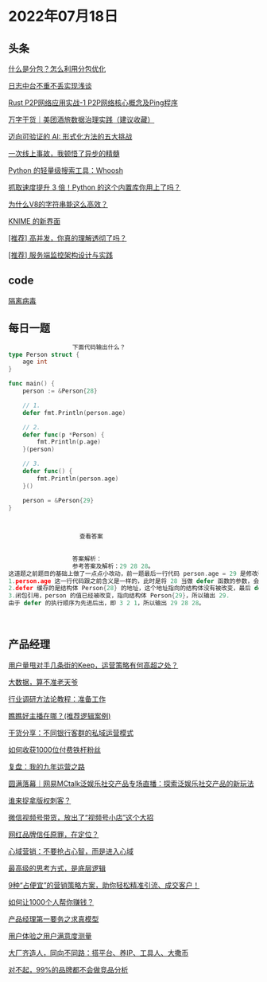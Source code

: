 # 2022年07月18日
## 头条

[什么是分包？怎么利用分包优化](https://toutiao.io/k/9gs42k0)

[日志中台不重不丢实现浅谈](https://toutiao.io/k/cnc323n)

[Rust P2P网络应用实战-1 P2P网络核心概念及Ping程序](https://toutiao.io/k/trxyaac)

[万字干货｜美团酒旅数据治理实践（建议收藏）](https://toutiao.io/k/r0q48r8)

[迈向可验证的 AI: 形式化方法的五大挑战](https://toutiao.io/k/69dbklz)

[一次线上事故，我顿悟了异步的精髓](https://toutiao.io/k/3dv09fs)

[Python 的轻量级搜索工具：Whoosh](https://toutiao.io/k/mrd7ijb)

[抓取速度提升 3 倍！Python 的这个内置库你用上了吗？](https://toutiao.io/k/i0xhfaw)

[为什么V8的字符串能这么高效？](https://toutiao.io/k/9jl7ef1)

[KNIME 的新界面](https://toutiao.io/k/6npjtn5)

[[推荐] 高并发，你真的理解透彻了吗？](https://toutiao.io/k/93k2zfb)

[[推荐] 服务端监控架构设计与实践](https://toutiao.io/k/xhwa9mo)



## code

[隔离病毒](https://leetcode.cn/problems/contain-virus)



## 每日一题

```go
                  下面代码输出什么？
type Person struct {
	age int
}

func main() {
	person := &Person{28}

	// 1.
	defer fmt.Println(person.age)

	// 2.
	defer func(p *Person) {
		fmt.Println(p.age)
	}(person)

	// 3.
	defer func() {
		fmt.Println(person.age)
	}()

	person = &Person{29}
}


                  
                    查看答案
                  
                
                  答案解析：
                  参考答案及解析：29 28 28。
这道题之前题目的基础上做了一点点小改动，前一题最后一行代码 person.age = 29 是修改引用对象的成员 age，这题最后一行代码 person = &Person{29} 是修改引用对象本身，来看看有什么区别。
1.person.age 这一行代码跟之前含义是一样的，此时是将 28 当做 defer 函数的参数，会把 28 缓存在栈中，等到最后执行该 defer 语句的时候取出，即输出 28；
2.defer 缓存的是结构体 Person{28} 的地址，这个地址指向的结构体没有被改变，最后 defer 语句后面的函数执行的时候取出仍是 28；
3.闭包引用，person 的值已经被改变，指向结构体 Person{29}，所以输出 29.
由于 defer 的执行顺序为先进后出，即 3 2 1，所以输出 29 28 28。

                
```


## 产品经理

[用户量甩对手几条街的Keep，运营策略有何高超之处？](https://www.woshipm.com/open/5514852.html)

[大数据，算不准老天爷](https://www.woshipm.com/it/5525690.html)

[行业调研方法论教程：准备工作](https://www.woshipm.com/user-research/5528402.html)

[瞧瞧好主播在哪？(推荐逻辑案例)](https://www.woshipm.com/pd/5528330.html)

[干货分享：不同银行客群的私域运营模式](https://www.woshipm.com/operate/5528320.html)

[如何收获1000位付费铁杆粉丝](https://www.woshipm.com/operate/5528120.html)

[复盘：我的九年运营之路](https://www.woshipm.com/zhichang/5527123.html)

[圆满落幕｜网易MCtalk泛娱乐社交产品专场直播：探索泛娱乐社交产品的新玩法](https://www.woshipm.com/active/5527376.html)

[谁来捉拿版权刺客？](https://www.woshipm.com/it/5527816.html)

[微信视频号带货，放出了“视频号小店”这个大招](https://www.woshipm.com/it/5528111.html)

[网红品牌信任原罪，在定位？](https://www.woshipm.com/marketing/5527919.html)

[心域营销：不要抢占心智，而是进入心域](https://www.woshipm.com/marketing/5526584.html)

[最高级的思考方式，是底层逻辑](https://www.woshipm.com/it/5527385.html)

[9种“占便宜”的营销策略方案，助你轻松精准引流、成交客户！](https://www.woshipm.com/marketing/5526955.html)

[如何让1000个人帮你赚钱？](https://www.woshipm.com/operate/5526914.html)

[产品经理第一要务之求真模型](https://www.woshipm.com/pmd/5526553.html)

[用户体验之用户满意度测量](https://www.woshipm.com/user-research/5527224.html)

[大厂齐造人，同向不同路：搭平台、养IP、工具人、大撒币](https://www.woshipm.com/ai/5527487.html)

[对不起，99%的品牌都不会做竞品分析](https://www.woshipm.com/evaluating/5520095.html)


